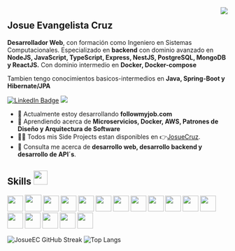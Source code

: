 <img align="right" src="https://media.licdn.com/dms/image/D4E16AQEohuzDQ9H1zA/profile-displaybackgroundimage-shrink_350_1400/0/1696373927880?e=1701907200&v=beta&t=PfVBz_CeK5CH_BPEMW7r-yU_-NGRZZolmJDVdRZ1yvQ" />

<h2><strong>Josue Evangelista Cruz</strong></h2>
<p><strong>Desarrollador Web</strong>, con formación como Ingeniero en Sistemas Computacionales. Especializado en <strong>backend</strong> con dominio avanzado en <strong> NodeJS, JavaScript, TypeScript, Express, NestJS, PostgreSQL, MongoDB y ReactJS.</strong> Con dominio intermedio en <strong>Docker, Docker-compose</strong></p>
<p>Tambien tengo conocimientos basicos-intermedios en <strong>Java, Spring-Boot y Hibernate/JPA</strong></p>
<p><a href="https://www.linkedin.com/in/josue-evangelista-cruz-213461264/"><img src="https://img.shields.io/badge/-@JosueEC-0077B5?style=flat-square&amp;labelColor=0077B5&amp;logo=LinkedIn&amp;link=https://www.linkedin.com/in/josue-evangelista-cruz-213461264/" alt="LinkedIn Badge"></a>  <img src="https://img.shields.io/badge/-josueev.cruz@gmail.com-0077B5?style=flat-square&amp;labelColor=0077B5&amp;logo=Gmail&amp; alt="Gmail Badge"></p>
<ul>
<li>🔭 Actualmente estoy desarrollando <strong>followmyjob.com</strong></li>
<li>🧐 Aprendiendo acerca de <strong>Microservicios, Docker, AWS, Patrones de Diseño y Arquitectura de Software</strong></li>
<li>👨‍💻 Todos mis Side Projects estan disponibles en 👉<a href="https://josue-cruz.vercel.app/">JosueCruz</a>.</li>
<li>💬 Consulta me acerca de <strong> desarrollo web, desarrollo backend y desarrollo de API´s</strong>.</li>
</ul>
<h2>Skills <img src = "https://media2.giphy.com/media/QssGEmpkyEOhBCb7e1/giphy.gif?cid=ecf05e47a0n3gi1bfqntqmob8g9aid1oyj2wr3ds3mg700bl&rid=giphy.gif" width = 32px></h2>
<p align="left">
<img width ='36px' src ='https://skills.thijs.gg/icons?i=nodejs'>
<img width ='38px' src ='https://skills.thijs.gg/icons?i=ts'>
<img width ='36px' src ='https://skills.thijs.gg/icons?i=nest'>
<img width ='36px' src ='https://skills.thijs.gg/icons?i=express'>
<img width ='36px' src ='https://skills.thijs.gg/icons?i=postgresql'>
<img width ='36px' src ='https://skills.thijs.gg/icons?i=mongodb'>
<img width ='36px' src ='https://skills.thijs.gg/icons?i=react'>
<img width ='36px' src ='https://skills.thijs.gg/icons?i=redux'>
<img width ='36px' src ='https://skills.thijs.gg/icons?i=tailwind'>
<img width ='36px' src ='https://skills.thijs.gg/icons?i=java'>
<img width ='36px' src ='https://skills.thijs.gg/icons?i=spring'>
<img width ='36px' src ='https://skills.thijs.gg/icons?i=html'>
<img width ='36px' src ='https://skills.thijs.gg/icons?i=css'>
<img width ='36px' src ='https://skills.thijs.gg/icons?i=js'>
<img width ='36px' src ='https://skills.thijs.gg/icons?i=docker'>
<img width ='36px' src ='https://skills.thijs.gg/icons?i=postman'>
<img width ='36px' src ='https://skills.thijs.gg/icons?i=git'>

<!-- <img width ='32px' src ='https://raw.githubusercontent.com/rahulbanerjee26/githubAboutMeGenerator/main/icons/mongodb.svg'> -->
</p>


![JosueEC GitHub Streak](https://github-readme-streak-stats.herokuapp.com/?user=josueec&theme=dark&hide_border=true)
 ![Top Langs](https://github-readme-stats.vercel.app/api/top-langs/?username=josueec&theme=dark&show_icons=true&hide_border=true&layout=compact)
